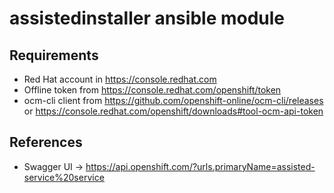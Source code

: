 # assistedinstaller ansible module

## Requirements

- Red Hat account in https://console.redhat.com
- Offline token from  https://console.redhat.com/openshift/token
- ocm-cli client from https://github.com/openshift-online/ocm-cli/releases or https://console.redhat.com/openshift/downloads#tool-ocm-api-token

## References
- Swagger UI -> https://api.openshift.com/?urls.primaryName=assisted-service%20service
